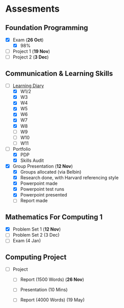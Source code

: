 # Assesments

## Foundation Programming

* [x] Exam \(**26 Oct**\)
  * [x] 98%
* [ ] Project 1 \(**19 Nov**\)
* [ ] Project 2 \(**3 Dec**\)

## Communication & Learning Skills

* [ ] [Learning Diary](autumn-assessments/learning-diary/)
  * [x] W1/2
  * [x] W3
  * [x] W4
  * [x] W5
  * [x] W6
  * [x] W7
  * [x] W8
  * [ ] W9
  * [ ] W10
  * [ ] W11
* [ ] Portfolio
  * [x] PDP
  * [x] Skills Audit
* [x] Group Presentation \(**12 Nov**\)
  * [x] Groups allocated \(via Belbin\)
  * [x] Research done, with Harvard referencing style
  * [x] Powerpoint made
  * [x] Powerpoint test runs
  * [x] Powerpoint presented
  * [ ] Report made

## Mathematics For Computing 1

* [x] Problem Set 1 \(**12 Nov**\)
* [ ] Problem Set 2 \(3 Dec\)
* [ ] Exam \(4 Jan\)

## Computing Project

* [ ] Project
  * [ ] Report \(1500 Words\) \(**26 Nov**\)
  * [ ] Presentation \(10 Mins\) 
  * [ ] Report \(4000 Words\) \(19 May\)

